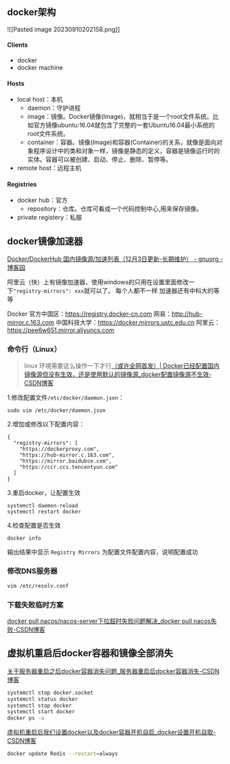 ## docker架构
![[Pasted image 20230910202158.png]]
#### Clients
- docker
- docker machine
#### Hosts
- local host：本机
	- daemon：守护进程
	- image：镜像。Docker镜像(Image)，就相当于是一个root文件系统。比如官方镜像ubuntu:16.04就包含了完整的一套Ubuntu16.04最小系统的root文件系统。
	- container：容器。镜像(Image)和容器(Container)的关系，就像是面向对象程序设计中的类和对象一样，镜像是静态的定义，容器是镜像运行时的实体。容器可以被创建、启动、停止、删除、暂停等。
- remote host：远程主机
#### Registries
- docker hub：官方
	- repository：仓库。仓库可看成一个代码控制中心,用来保存镜像。
- private registery：私服
## docker镜像加速器
[Docker/DockerHub 国内镜像源/加速列表（12月3日更新-长期维护） - gnuorg - 博客园](https://www.cnblogs.com/gnuorg/p/18570325)

阿里云（快）上有镜像加速器，使用windows的只用在设置里面修改一下`"registry-mirrors": xxx`就可以了。
每个人都不一样
加速器还有中科大的等等

Docker 官方中国区：https://registry.docker-cn.com
网易：http://hub-mirror.c.163.com
中国科技大学：https://docker.mirrors.ustc.edu.cn
阿里云：https://pee6w651.mirror.aliyuncs.com

### 命令行（Linux）
> linux 环境需要这么操作一下才行[（或许全网首发）| Docker已经配置国内镜像源但没有生效，还是使用默认的镜像源_docker配置镜像源不生效-CSDN博客](https://blog.csdn.net/llllllllpc/article/details/143693832)


1.修改配置文件`/etc/docker/daemon.json`：

```text
sudo vim /etc/docker/daemon.json
```

2.增加或修改以下配置内容：

```text
{
  "registry-mirrors": [
    "https://dockerproxy.com",
    "https://hub-mirror.c.163.com",
    "https://mirror.baidubce.com",
    "https://ccr.ccs.tencentyun.com"
  ]
}
```

3.重启docker，让配置生效

```text
systemctl daemon-reload
systemctl restart docker
```

4.检查配置是否生效

```text
docker info
```

输出结果中显示 `Registry Mirrors` 为配置文件配置内容，说明配置成功

### 修改DNS服务器
```sh
vim /etc/resolv.conf
```

### 下载失败临时方案
[docker pull nacos/nacos-server下拉超时失败问题解决_docker pull nacos失败-CSDN博客](https://blog.csdn.net/m0_67920613/article/details/143146161)

## 虚拟机重启后docker容器和镜像全部消失
[关于服务器重启之后docker容器消失问题_服务器重启后docker容器消失-CSDN博客](https://blog.csdn.net/weixin_46157283/article/details/141590246)
```sh
systemctl stop docker.socket
systemctl status docker
systemctl stop docker
systemctl start docker
docker ps -a
```

[虚拟机重启后我们设置docker以及docker容器开机自启_docker设置开机自取-CSDN博客](https://blog.csdn.net/K_520_W/article/details/111330217#:~:text=%E8%99%9A%E6%8B%9F%E6%9C%BA%E9%87%8D%E5%90%AF%E5%90%8E%E6%88%91%E4%BB%AC%E8%AE%BE%E7%BD%AEdocker%E4%BB%A5%E5%8F%8Adocker%E5%AE%B9%E5%99%A8%E5%BC%80%E6%9C%BA%E8%87%AA%E5%90%AF%201%20%E5%BD%93%E8%99%9A%E6%8B%9F%E6%9C%BA%E9%87%8D%E5%90%AF%E4%B9%8B%E5%90%8E%E8%BF%90%E8%A1%8Cdocker%E5%91%BD%E4%BB%A4%E5%87%BA%E7%8E%B0%E5%A6%82%E4%B8%8B%E8%BF%99%E4%B8%AA%E9%94%99%E8%AF%AF%EF%BC%8C%E6%88%91%E4%BB%AC%E9%9C%80%E8%A6%81%E8%AE%BE%E7%BD%AE%E5%BC%80%E6%9C%BA%E8%87%AA%E5%90%AF%E5%91%BD%E4%BB%A4%20Cannot%20connect%20to%20the%20Docker,%23%E4%BE%8B%E5%A6%82%E6%88%91%E6%83%B3%E8%A6%81Redis%E5%9C%A8docker%E5%90%AF%E5%8A%A8%E6%97%B6%E5%B0%B1%E5%90%AF%E5%8A%A8%20docker%20%20update%20%20Redis%20%20--restart%3Dalways)

```sh
docker update Redis --restart=always
```